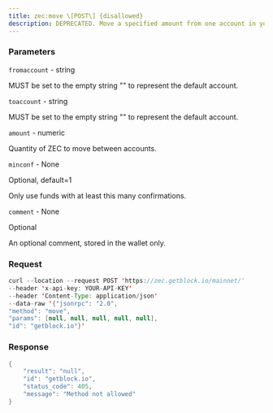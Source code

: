 ```yaml
---
title: zec:move \[POST\] {disallowed}
description: DEPRECATED. Move a specified amount from one account in your wallet toanother.
---
```


### Parameters


`fromaccount` - string

MUST be set to the empty string "" to represent the default account.

`toaccount` - string

MUST be set to the empty string "" to represent the default account.

`amount` - numeric

Quantity of ZEC to move between accounts.

`minconf` - None

Optional, default=1

Only use funds with at least this many confirmations.

`comment` - None

Optional

An optional comment, stored in the wallet only.

### Request

``` java
curl --location --request POST 'https://zec.getblock.io/mainnet/' 
--header 'x-api-key: YOUR-API-KEY' 
--header 'Content-Type: application/json' 
--data-raw '{"jsonrpc": "2.0",
"method": "move",
"params": [null, null, null, null, null],
"id": "getblock.io"}'
```

###  Response

``` java
{
    "result": "null",
    "id": "getblock.io",
    "status_code": 405,
    "message": "Method not allowed"
}
```

